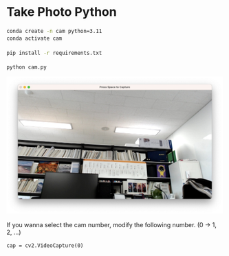 # Take Photo Python

```bash
conda create -n cam python=3.11
conda activate cam

pip install -r requirements.txt

python cam.py
```

![Screenshot](screenshot.jpeg)

If you wanna select the cam number, modify the following number. (0 -> 1, 2, ...)

```
cap = cv2.VideoCapture(0)
```
